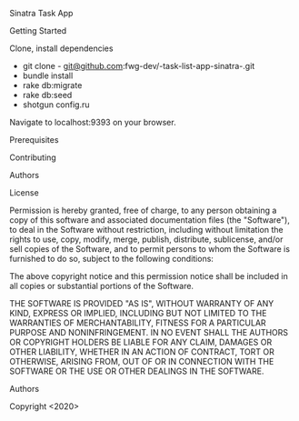 Sinatra Task App 

Getting Started 

Clone, install dependencies

* git clone - git@github.com:fwg-dev/-task-list-app-sinatra-.git
* bundle install
* rake db:migrate
* rake db:seed
* shotgun config.ru


Navigate to localhost:9393 on your browser. 

Prerequisites 

Contributing 

Authors 

License

Permission is hereby granted, free of charge, to any person obtaining a copy of this software and associated documentation files (the "Software"), to deal in the Software without restriction, including without limitation the rights to use, copy, modify, merge, publish, distribute, sublicense, and/or sell copies of the Software, and to permit persons to whom the Software is furnished to do so, subject to the following conditions:

The above copyright notice and this permission notice shall be included in all copies or substantial portions of the Software.

THE SOFTWARE IS PROVIDED "AS IS", WITHOUT WARRANTY OF ANY KIND, EXPRESS OR IMPLIED, INCLUDING BUT NOT LIMITED TO THE WARRANTIES OF MERCHANTABILITY, FITNESS FOR A PARTICULAR PURPOSE AND NONINFRINGEMENT. IN NO EVENT SHALL THE AUTHORS OR COPYRIGHT HOLDERS BE LIABLE FOR ANY CLAIM, DAMAGES OR OTHER LIABILITY, WHETHER IN AN ACTION OF CONTRACT, TORT OR OTHERWISE, ARISING FROM, OUT OF OR IN CONNECTION WITH THE SOFTWARE OR THE USE OR OTHER DEALINGS IN THE SOFTWARE.

Authors 

Copyright <2020> <fwg-dev>